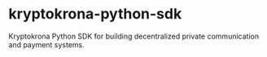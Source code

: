 # kryptokrona-python-sdk
Kryptokrona Python SDK for building decentralized private communication and payment systems.
